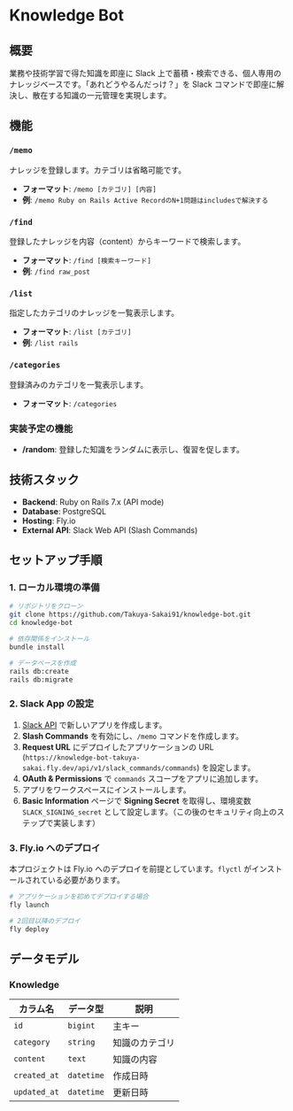 # Knowledge Bot

## 概要

業務や技術学習で得た知識を即座に Slack 上で蓄積・検索できる、個人専用のナレッジベースです。「あれどうやるんだっけ？」を Slack コマンドで即座に解決し、散在する知識の一元管理を実現します。

## 機能

### `/memo`

ナレッジを登録します。カテゴリは省略可能です。

- **フォーマット**: `/memo [カテゴリ] [内容]`
- **例**: `/memo Ruby on Rails Active RecordのN+1問題はincludesで解決する`

### `/find`

登録したナレッジを内容（content）からキーワードで検索します。

- **フォーマット**: `/find [検索キーワード]`
- **例**: `/find raw_post`

### `/list`

指定したカテゴリのナレッジを一覧表示します。

- **フォーマット**: `/list [カテゴリ]`
- **例**: `/list rails`

### `/categories`

登録済みのカテゴリを一覧表示します。

- **フォーマット**: `/categories`

### 実装予定の機能

- **/random**: 登録した知識をランダムに表示し、復習を促します。

## 技術スタック

- **Backend**: Ruby on Rails 7.x (API mode)
- **Database**: PostgreSQL
- **Hosting**: Fly.io
- **External API**: Slack Web API (Slash Commands)

## セットアップ手順

### 1. ローカル環境の準備

```bash
# リポジトリをクローン
git clone https://github.com/Takuya-Sakai91/knowledge-bot.git
cd knowledge-bot

# 依存関係をインストール
bundle install

# データベースを作成
rails db:create
rails db:migrate
```

### 2. Slack App の設定

1. [Slack API](https://api.slack.com/apps) で新しいアプリを作成します。
2. **Slash Commands** を有効にし、`/memo` コマンドを作成します。
3. **Request URL** にデプロイしたアプリケーションの URL (`https://knowledge-bot-takuya-sakai.fly.dev/api/v1/slack_commands/commands`) を設定します。
4. **OAuth & Permissions** で `commands` スコープをアプリに追加します。
5. アプリをワークスペースにインストールします。
6. **Basic Information** ページで **Signing Secret** を取得し、環境変数 `SLACK_SIGNING_secret` として設定します。（この後のセキュリティ向上のステップで実装します）

### 3. Fly.io へのデプロイ

本プロジェクトは Fly.io へのデプロイを前提としています。`flyctl` がインストールされている必要があります。

```bash
# アプリケーションを初めてデプロイする場合
fly launch

# 2回目以降のデプロイ
fly deploy
```

## データモデル

### Knowledge

| カラム名     | データ型   | 説明           |
| ------------ | ---------- | -------------- |
| `id`         | `bigint`   | 主キー         |
| `category`   | `string`   | 知識のカテゴリ |
| `content`    | `text`     | 知識の内容     |
| `created_at` | `datetime` | 作成日時       |
| `updated_at` | `datetime` | 更新日時       |
